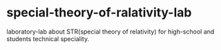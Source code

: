 # special-theory-of-ralativity-lab
laboratory-lab about STR(special theory of relativity)
for high-school and students technical speciality.
